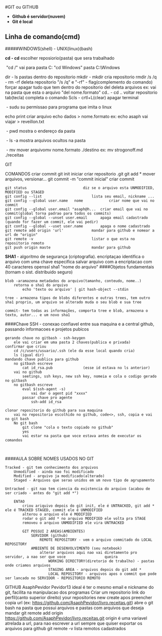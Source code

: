 #GIT ou GITHUB

- **Github é servidor(nuvem)**
- **Git é local**



## Linha de comando(cmd)

#####WINDOWS(shell)	-	UNIX(linux)(bash)

**cd			-	cd**			escolher reposiorio(pasta) que sera trabalhado		

​								"cd /" vai para pasta C: "cd Windows" pasta C:\Windows

dir			-	ls			pastas dentro do repositorio
mkdir		-	mkdir		cria repositorio 
rmdir /s /q	-	rm -rf		deleta repositorio "/s /q" e "-rf"  - flag(complemento do comando) forçar 
								apagar tudo que tem dentro do repositorio
del							deleta arquivos   ex: vai na pasta que esta o arquivo "del nome.formato"
cd..			-	cd ..		voltar repositorio
tab(tecla)					completa o comando
Scls			-	crtl+L(clear)	apagar terminal

​			-	sudu su		permissao para programa que imita o linux

echo						print
criar arquivo 				echo dados > nome.formato	ex: echo asaph vai viajar > reveillon.txt

​			-	pwd       mostra o endereço da pasta

​			-	ls -a 	mostra arquivos ocultos na pasta

​			-	mv		mover arquivomv nome.formato ./destino		ex: mv strogonoff.md ./receitas

GIT

COMANDOS
criar commit
	git init 						iniciar criar repositorio .git
	git add * 					mover arquivos, versionar...
	git commit -m "commit inicial" 	criar commit
	
	git status 							diz se o arquivo esta UNMODIFIED, MODIFIED ou STAGED
	git config --list						lista seu email, nickname ...
	git config --global user.name	nome			criar nome que vai no commit
	git config --global user.email "asaph@h...	criar email que vai no commit(global torna padrao para todos os commits)
	git config --global --unset user.email		apaga email cadastrado (quando for fazer um commit, ele vai pedir)
	git config --global --uset user.name		apaga o nome cadastrado
	git remote add origin 'url'				mandar para github e nomear a url de "origin"					
	git remote -v							listar o que esta no repositorio remoto
	git push origin maste					mandar para github


**SHA1** - algoritmo de segurança (criptografia). encriptaçao identifica o arquivo com uma chave especifica
salvar arquivo com a encriptacao com 40 caracteres
	openssl sha1 "nome do arquivo"
####Objetos fundamentais (tornam o sist. distribuido seguro)

	blob -aramazena metadados do arquivo(tamanho, conteudo, nome..)
		retorna o sha1 do arquivo
			echo 'texto ou arquivo' | git hash-object --stdin
	
	tree - armazena tipos de blobs diferentes e outras trees, tem outro sha1 proprio, um arquivo se alterado muda o seu blob e sua tree
	
	commit- tem todas as informações, comporta tree e blob, armazena o texto, autor... e um novo sha1
####Chave SSH - conexao confiavel entre sua maquina e a central github, passando informacoes e projetos pubicos

	gerando chave no gitbash - ssh-keygen
		ele vai criar em uma pasta 2 chaves(publica e privada)
	confirmar que criou
		cd /c/users/usuario/.ssh (ele da esse local quando cria)
		ls (igual dir)
	mandando chave publica para github
		no gitbash escreve 
			cat id_rsa.pub				(esse id estava no ls anterior)
		vai no github 
			seetings, ssh keys, new ssh key, nomeia e cola o codigo gerado no gitbash
		no gitbash escreve
			eval $(ssh-agent -s)
				vai dar o agent pid "xxxx"
			passar chave pro agente
				ssh-add id_rsa
	
	clonar repositorio do github para sua maquina
		vai no repositorio escolhido no github, code<>, ssh, copia e vai no git bash
		No git bash
			git clone "cola o texto copiado no github"
			yes
			vai estar na pasta que voce estava antes de executar os comandos

​	

####AULA SOBRE NOMES USADOS NO GIT

	Tracked - git tem conhecimento dos arquivos
		Unmodified - ainda nao foi modificado 
		Modified - arquivo ja modificado(alterado)
		Staged - Arquivos que serao unidos em um novo tipo de agrupamento
	
	Untracked - git nao tem ciencia da existencia do arquivo (acabou de ser criado - antes do "git add *")
	
		ENTAO
			criou ariquivo depois do git init, ele é UNTRACKED, git add * ele é TRACKED STAGED, commit ele é UNMODIFIED
			alterou o arquivo ele é MODIFIED
			rodar o git add * no arquivo MODIFIED ele volta pra STAGE
			removeu o arquivo UNMODIFIED ele vira UNTRACKED
	
			GIT POSSUI 2 AREAS(AMBIENTES)
				SERVIDOR (github) 
					REMOTE REPOSITORY - vem o arquivo commitado do LOCAL REPOSITORY
				AMBIENTE DE DESENVOLVIMENTO (seu notebook)
					alterar arquivos aqui nao vai diretamento pro servidor, a nao ser que voce 					queira
						WORKING DIRECTORY(diretorio de trabalho) - pastas onde criamos arquivos
						STAGING AREA - arquivos depois do git add *
						LOCAL REPOSITORY - arquivos apos o commit que pode ser lancado no SERVIDOR - REPOSITORIO REMOTO

GITHUB
AsaphPevidor
Pevidor13
ideal é ter o mesmo email e nickname do git, facilita na manipulacao dos programas
	Criar um repositorio 
		link do perfil(canto superior direito)
		your repositories
		new
		create apos preencher
		copia url (ex: https://github.com/AsaphPevidor/livro.receitas.git)
		abre o git bash na pasta que possui arquivos e pastas com arquivos que deseja mandar
		git remote add origin https://github.com/AsaphPevidor/livro.receitas.git
			origin é uma variavel atrelada a url, para nao escrever a url sempre que quiser exportar os arquivos para github
		git remote -v lista remotos cadastrados 

